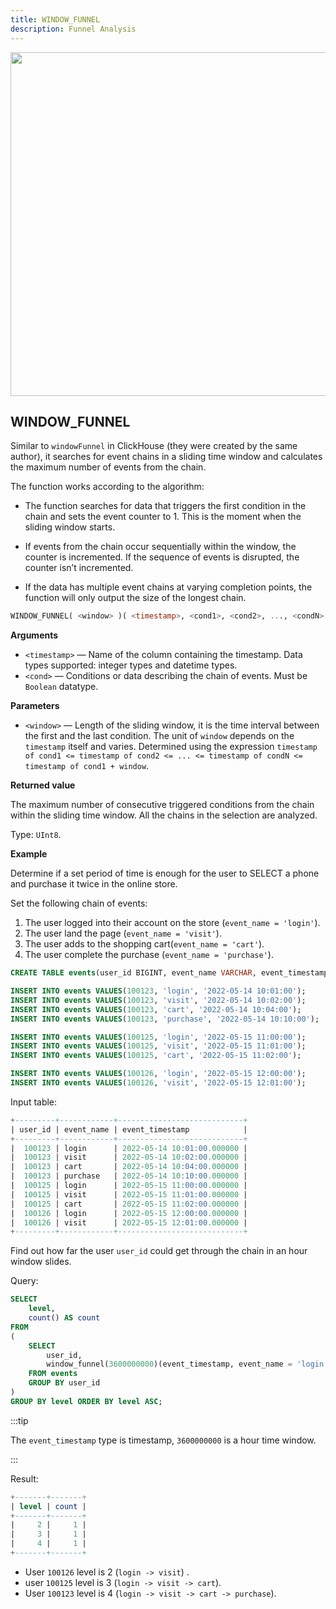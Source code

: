 ```yaml
---
title: WINDOW_FUNNEL
description: Funnel Analysis
---
```


<p align="center">
<img src="https://datafuse-1253727613.cos.ap-hongkong.myqcloud.com/learn/databend-funnel.png" width="550"/>
</p>

## WINDOW_FUNNEL

Similar to `windowFunnel` in ClickHouse (they were created by the same author), it searches for event chains in a sliding time window and calculates the maximum number of events from the chain.

The function works according to the algorithm:

-   The function searches for data that triggers the first condition in the chain and sets the event counter to 1. This is the moment when the sliding window starts.

-   If events from the chain occur sequentially within the window, the counter is incremented. If the sequence of events is disrupted, the counter isn’t incremented.

-   If the data has multiple event chains at varying completion points, the function will only output the size of the longest chain.


```sql
WINDOW_FUNNEL( <window> )( <timestamp>, <cond1>, <cond2>, ..., <condN> )
```

**Arguments**

-   `<timestamp>` — Name of the column containing the timestamp. Data types supported: integer types and datetime types.
-   `<cond>` — Conditions or data describing the chain of events. Must be `Boolean` datatype.

**Parameters**

-   `<window>` — Length of the sliding window, it is the time interval between the first and the last condition. The unit of `window` depends on the `timestamp` itself and varies. Determined using the expression `timestamp of cond1 <= timestamp of cond2 <= ... <= timestamp of condN <= timestamp of cond1 + window`.

**Returned value**

The maximum number of consecutive triggered conditions from the chain within the sliding time window.
All the chains in the selection are analyzed.

Type: `UInt8`.


**Example**

Determine if a set period of time is enough for the user to SELECT a phone and purchase it twice in the online store.

Set the following chain of events:

1. The user logged into their account on the store (`event_name = 'login'`).
2. The user land the page (`event_name = 'visit'`).
3. The user adds to the shopping cart(`event_name = 'cart'`).
4. The user complete the purchase (`event_name = 'purchase'`).


```sql
CREATE TABLE events(user_id BIGINT, event_name VARCHAR, event_timestamp TIMESTAMP);

INSERT INTO events VALUES(100123, 'login', '2022-05-14 10:01:00');
INSERT INTO events VALUES(100123, 'visit', '2022-05-14 10:02:00');
INSERT INTO events VALUES(100123, 'cart', '2022-05-14 10:04:00');
INSERT INTO events VALUES(100123, 'purchase', '2022-05-14 10:10:00');

INSERT INTO events VALUES(100125, 'login', '2022-05-15 11:00:00');
INSERT INTO events VALUES(100125, 'visit', '2022-05-15 11:01:00');
INSERT INTO events VALUES(100125, 'cart', '2022-05-15 11:02:00');

INSERT INTO events VALUES(100126, 'login', '2022-05-15 12:00:00');
INSERT INTO events VALUES(100126, 'visit', '2022-05-15 12:01:00');
```

Input table:

```sql
+---------+------------+----------------------------+
| user_id | event_name | event_timestamp            |
+---------+------------+----------------------------+
|  100123 | login      | 2022-05-14 10:01:00.000000 |
|  100123 | visit      | 2022-05-14 10:02:00.000000 |
|  100123 | cart       | 2022-05-14 10:04:00.000000 |
|  100123 | purchase   | 2022-05-14 10:10:00.000000 |
|  100125 | login      | 2022-05-15 11:00:00.000000 |
|  100125 | visit      | 2022-05-15 11:01:00.000000 |
|  100125 | cart       | 2022-05-15 11:02:00.000000 |
|  100126 | login      | 2022-05-15 12:00:00.000000 |
|  100126 | visit      | 2022-05-15 12:01:00.000000 |
+---------+------------+----------------------------+
```

Find out how far the user `user_id` could get through the chain in an hour window slides.

Query:

```sql
SELECT
    level,
    count() AS count
FROM
(
    SELECT
        user_id,
        window_funnel(3600000000)(event_timestamp, event_name = 'login', event_name = 'visit', event_name = 'cart', event_name = 'purchase') AS level
    FROM events
    GROUP BY user_id
)
GROUP BY level ORDER BY level ASC;
```

:::tip

The `event_timestamp` type is timestamp, `3600000000` is a hour time window.

:::

Result:

```sql
+-------+-------+
| level | count |
+-------+-------+
|     2 |     1 |
|     3 |     1 |
|     4 |     1 |
+-------+-------+
```

* User `100126` level is 2 (`login -> visit`) .
* user `100125` level is 3 (`login -> visit -> cart`).
* User `100123` level is 4 (`login -> visit -> cart -> purchase`).

